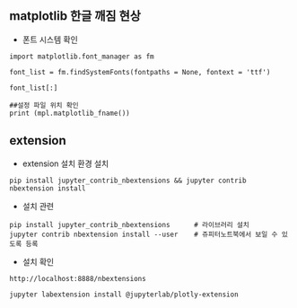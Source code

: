 
## matplotlib 한글 깨짐 현상 
- 폰트 시스템 확인
```
import matplotlib.font_manager as fm

font_list = fm.findSystemFonts(fontpaths = None, fontext = 'ttf')

font_list[:]
```


```
##설정 파일 위치 확인
print (mpl.matplotlib_fname())
```

## extension

- extension 설치 환경 설치 
```
pip install jupyter_contrib_nbextensions && jupyter contrib nbextension install 
```

- 설치 관련
```
pip install jupyter_contrib_nbextensions      # 라이브러리 설치
jupyter contrib nbextension install --user    # 쥬피터노트북에서 보일 수 있도록 등록

```
- 설치 확인
```
http://localhost:8888/nbextensions  
```



```
jupyter labextension install @jupyterlab/plotly-extension
```
